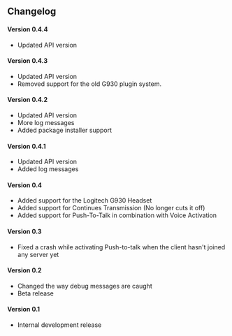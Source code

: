 
## Changelog

#### Version 0.4.4
* Updated API version

#### Version 0.4.3
* Updated API version
* Removed support for the old G930 plugin system.

#### Version 0.4.2
* Updated API version
* More log messages
* Added package installer support

#### Version 0.4.1
* Updated API version
* Added log messages

#### Version 0.4
* Added support for the Logitech G930 Headset
* Added support for Continues Transmission (No longer cuts it off)
* Added support for Push-To-Talk in combination with Voice Activation

#### Version 0.3
* Fixed a crash while activating Push-to-talk when the client hasn't joined any server yet

#### Version 0.2
* Changed the way debug messages are caught
* Beta release

#### Version 0.1
* Internal development release
